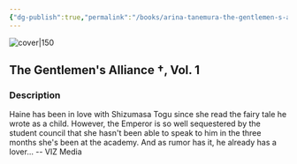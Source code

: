 ```yaml
---
{"dg-publish":true,"permalink":"/books/arina-tanemura-the-gentlemen-s-alliance-vol-1/","title":"The Gentlemen's Alliance †, Vol. 1","tags":["manga","romance"]}
---
```




![cover|150](http://books.google.com/books/content?id=yofiAgAAQBAJ&printsec=frontcover&img=1&zoom=1&source=gbs_api)

## The Gentlemen's Alliance †, Vol. 1

### Description

Haine has been in love with Shizumasa Togu since she read the fairy tale he wrote as a child. However, the Emperor is so well sequestered by the student council that she hasn't been able to speak to him in the three months she's been at the academy. And as rumor has it, he already has a lover... -- VIZ Media
```